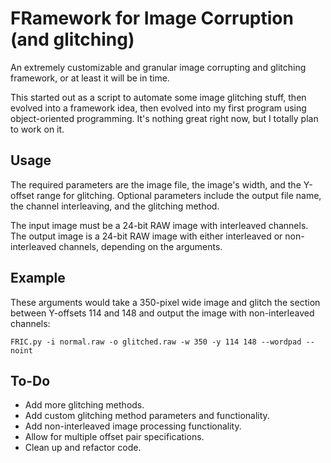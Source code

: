 # FRamework for Image Corruption (and glitching)
An extremely customizable and granular image corrupting and glitching framework, or at least it will be in time.

This started out as a script to automate some image glitching stuff, then evolved into a framework idea, then evolved into my first program using object-oriented programming. It's nothing great right now, but I totally plan to work on it.

## Usage
The required parameters are the image file, the image's width, and the Y-offset range for glitching. Optional parameters include the output file name, the channel interleaving, and the glitching method.

The input image must be a 24-bit RAW image with interleaved channels. The output image is a 24-bit RAW image with either interleaved or non-interleaved channels, depending on the arguments.

## Example
These arguments would take a 350-pixel wide image and glitch the section between Y-offsets 114 and 148 and output the image with non-interleaved channels:
```
FRIC.py -i normal.raw -o glitched.raw -w 350 -y 114 148 --wordpad --noint
```

## To-Do
- Add more glitching methods.
- Add custom glitching method parameters and functionality.
- Add non-interleaved image processing functionality.
- Allow for multiple offset pair specifications.
- Clean up and refactor code.
